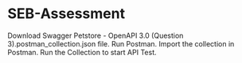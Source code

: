# SEB-Assessment
Download Swagger Petstore - OpenAPI 3.0 (Question 3).postman_collection.json file.
Run Postman.
Import the collection in Postman.
Run the Collection to start API Test.
